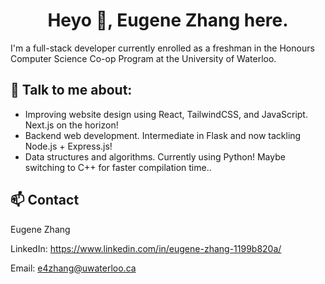 <h1 align="center">Heyo 👋, Eugene Zhang here.</h1>

I'm a full-stack developer currently enrolled as a freshman in the Honours Computer Science Co-op Program at the University of Waterloo.

## 👀 Talk to me about:
- Improving website design using React, TailwindCSS, and JavaScript. Next.js on the horizon!
- Backend web development. Intermediate in Flask and now tackling Node.js + Express.js!
- Data structures and algorithms. Currently using Python! Maybe switching to C++ for faster compilation time..

## 📫 Contact

Eugene Zhang

LinkedIn: https://www.linkedin.com/in/eugene-zhang-1199b820a/

Email: e4zhang@uwaterloo.ca

<!-- ![Ezzhingy's GitHub stats](https://github-readme-stats.vercel.app/api?username=ezzhingy&show_icons=true&theme=gruvbox) -->


<!-- [![Top Langs](https://github-readme-stats.vercel.app/api/top-langs/?username=Ezzhingy&layout=compact)](https://github.com/Ezzhingy/readme-stats)
 -->
 
<!---
Ezzhingy/Ezzhingy is a ✨ special ✨ repository because its `README.md` (this file) appears on your GitHub profile.
You can click the Preview link to take a look at your changes.
--->
